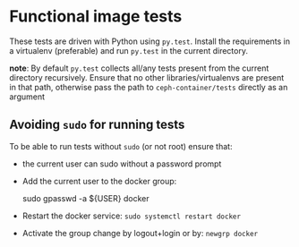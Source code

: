 Functional image tests
======================

These tests are driven with Python using `py.test`. Install the requirements
in a virtualenv (preferable) and run `py.test` in the current directory.

**note**: By default `py.test` collects all/any tests present from the current
directory recursively. Ensure that no other libraries/virtualenvs are present
in that path, otherwise pass the path to `ceph-container/tests` directly as an
argument


Avoiding `sudo` for running tests
---------------------------------
To be able to run tests without `sudo` (or not root) ensure that:

* the current user can sudo without a password prompt
* Add the current user to the docker group:

   sudo gpasswd -a ${USER} docker

* Restart the docker service: `sudo systemctl restart docker`
* Activate the group change by logout+login or by: `newgrp docker`
